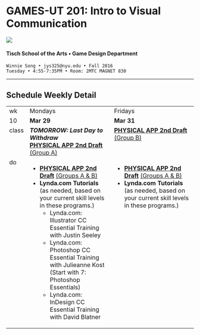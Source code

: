 # GAMES-UT 201: Intro to Visual Communication

![](http://www.fusionfilmfestival.com/wp-content/uploads/2013/01/tisch-logo-left.png)

#### Tisch School of the Arts • Game Design Department

    Winnie Song • jys325@nyu.edu • Fall 2016
    Tuesday • 4:55-7:35PM • Room: 2MTC MAGNET 830

---

## Schedule Weekly Detail

<table>
<tr>
<td>wk</td>
<td>Mondays</td>
<td>Fridays</td>
</tr>
<!-- dates -->
<tr>
  <td valign="top">10</td>
  <td valign="top"><strong>Mar 29</strong></td>
  <td valign="top"><strong>Mar 31</strong></td>
</tr>
<!-- class -->
<tr>
  <td valign="top" width="4%">class</td>
   <td valign="top" width="48%"><strong><i>TOMORROW: Last Day to Withdraw</i><br><a href="../projects/dm1123_vfs_projects_pa.md">PHYSICAL APP 2nd Draft</a></strong> <a href="../projects/dm1123_vfs_groups.md" target="_blank">(Group A)</a></td>
  <td valign="top" width="48%"><strong><a href="https://github.com/IDMNYU/DM1123-VFS-FA14/blob/master/projects/dm1123_vfs_projects_pa.md">PHYSICAL APP 2nd Draft</a></strong> <a href="../projects/dm1123_vfs_groups.md">(Group B)</a>
  <ul>
  </ul></td>
 </ul>
</tr>


<!-- do -->
<tr>
  <td valign="top">do</td>
  <td valign="top">
  <ul>
 <li><strong><a href="https://github.com/IDMNYU/DM1123-VFS-FA14/blob/master/projects/dm1123_vfs_projects_pa.md">PHYSICAL APP 2nd Draft</a></strong> <a href="../projects/dm1123_vfs_groups.md" target="_blank">(Groups A &amp; B)</a></a></li>
  <li><strong>Lynda.com Tutorials</strong> (as needed, based on your current skill levels in these programs.)
    <ul>
    <li>Lynda.com: Illustrator CC Essential Training with Justin Seeley</li>
    <li>Lynda.com: Photoshop CC Essential Training with Julieanne Kost (Start with 7: Photoshop Essentials)</li>
    <li>Lynda.com: InDesign CC Essential Training with David Blatner</li>
    </ul>
  </ul></td>
  <td valign="top">
  <ul>
   <li><strong><a href="https://github.com/IDMNYU/DM1123-VFS-FA14/blob/master/projects/dm1123_vfs_projects_pa.md">PHYSICAL APP 2nd Draft</a></strong> <a href="../projects/dm1123_vfs_groups.md" target="_blank">(Groups A &amp; B)</a></a></li>
  <li><strong>Lynda.com Tutorials</strong> (as needed, based on your current skill levels in these programs.)
  </ul></td>
</tr>
</table>









